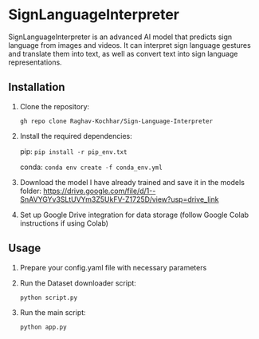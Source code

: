 # SignLanguageInterpreter

SignLanguageInterpreter is an advanced AI model that predicts sign language from images and videos. It can interpret sign language gestures and translate them into text, as well as convert text into sign language representations.

## Installation

1. Clone the repository:

   `gh repo clone Raghav-Kochhar/Sign-Language-Interpreter`
   
2. Install the required dependencies:
   
   pip: `pip install -r pip_env.txt`

   conda: `conda env create -f conda_env.yml`

3. Download the model I have already trained and save it in the models folder: https://drive.google.com/file/d/1--SnAVYGYv3SLtUVYm3Z5UkFV-Z1725D/view?usp=drive_link

4. Set up Google Drive integration for data storage (follow Google Colab instructions if using Colab)

## Usage

1. Prepare your config.yaml file with necessary parameters

2. Run the Dataset downloader script:

   `python script.py`

3. Run the main script:

   `python app.py`
